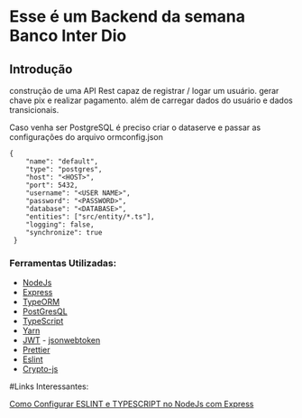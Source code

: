 # Esse é um Backend da semana Banco Inter Dio

## Introdução

construção de uma API Rest capaz de registrar / logar um usuário.
gerar chave pix e realizar pagamento.
além de carregar dados do usuário e dados transicionais.


Caso venha ser PostgreSQL é preciso criar o dataserve  e passar as configurações do arquivo ormconfig.json
```
{
    "name": "default",
    "type": "postgres",
    "host": "<HOST>",
    "port": 5432,
    "username": "<USER NAME>",
    "password": "<PASSWORD>",
    "database": "<DATABASE>",
    "entities": ["src/entity/*.ts"],
    "logging": false,
    "synchronize": true
 }

```

### Ferramentas Utilizadas:

- [NodeJs](https://nodejs.org/en/)
- [Express](https://expressjs.com/pt-br/)
- [TypeORM](https://typeorm.io/)
- [PostGresQL](https://www.postgresql.org/)
- [TypeScript](https://www.typescriptlang.org/)
- [Yarn](https://yarnpkg.com/)
- [JWT](https://jwt.io/) - [jsonwebtoken](https://www.npmjs.com/package/jsonwebtoken)
- [Prettier](https://prettier.io/)
- [Eslint](https://eslint.org/)
- [Crypto-js](https://www.npmjs.com/package/crypto-js)


#Links Interessantes:

[Como Configurar ESLINT e TYPESCRIPT no NodeJs com Express](https://dev.to/melquisedecfelipe/configurando-eslint-no-node-com-express-e-typescript-58p9)
